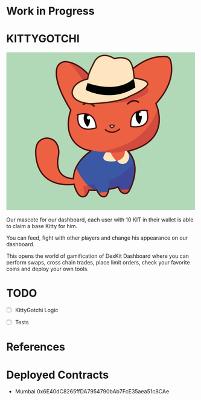 # Work in Progress


# KITTYGOTCHI

![image](assets/kittygotchi.png)

Our mascote for our dashboard, each user with 10 KIT in their wallet is able to claim a base Kitty for him.

You can feed, fight with other players and change his appearance on our dashboard.


This opens the world of gamification of DexKit Dashboard where you can perform swaps, cross chain trades, place limit orders, check your favorite coins and deploy your own tools.

# TODO

- [ ] KittyGotchi Logic

- [ ] Tests


# References


# Deployed Contracts

- Mumbai 0x6E40dC8265ffDA7954790bAb7FcE35aea51c8CAe

